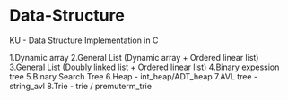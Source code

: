 # Data-Structure
KU - Data Structure Implementation in C 

<contents>
1.Dynamic array
2.General List (Dynamic array + Ordered linear list) 
3.General List (Doubly linked list + Ordered linear list)
4.Binary expession tree
5.Binary Search Tree
6.Heap - int_heap/ADT_heap
7.AVL tree - string_avl
8.Trie - trie / premuterm_trie
